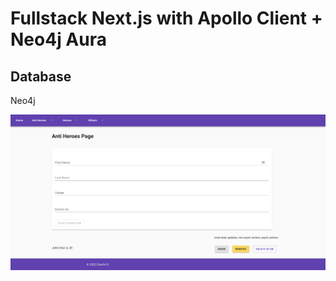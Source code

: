 # Fullstack Next.js with Apollo Client + Neo4j Aura

## Database
Neo4j


![screenshot](./screenshot.png)
